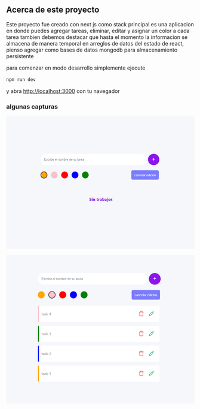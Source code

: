 
## Acerca de este proyecto


Este proyecto fue creado con next js como stack principal es una aplicacion en donde puedes agregar tareas, eliminar, editar y asignar un color a cada tarea tambien debemos destacar que hasta el momento la informacion se almacena de manera temporal en arreglos de datos del estado de react, pienso agregar como bases de datos mongodb para almacenamiento persistente

para comenzar en modo desarrollo simplemente ejecute

```bash
npm run dev
```

y abra [http://localhost:3000](http://localhost:3000) con tu navegador

### algunas capturas

![image by Juan Pablo Ureña Melenciano](/assets/c1.PNG)

![image by Juan Pablo Ureña Melenciano](/assets/c2.PNG)